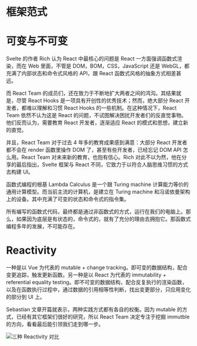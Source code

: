 # 框架范式

# 可变与不可变

Svelte 的作者 Rich 认为 React 中最核心的问题是 React 一方面强调函数式渲染，而在 Web 里面，不管是 DOM，BOM，CSS，JavaScript 还是 WebGL，都充满了内部状态和命令式风格的 API，跟 React 函数式风格的抽象方式相差甚远。

而 React Team 的成员们，还在致力于不断地扩大两者之间的鸿沟。其结果就是，尽管 React Hooks 是一项具有开创性的优秀技术；然而，绝大部分 React 开发者，都难以理解和习惯 React Hooks 的一些机制。在这种情况下，React Team 依然不认为这是 React 的问题，不试图解决困扰开发者们的反直觉事物。他们反而认为，需要教育 React 开发者，逐渐适应 React 的模式和思想，建立新的直觉。

并且，React Team 对于过去 4 年多的教育成果感到满意：大部分 React 开发者都不会在 render 函数里操作 DOM 了，甚至有些开发者，已经忘记 DOM API 怎么用。React Team 对未来新的教育，也抱有信心。Rich 对此不以为然，他在分享的最后指出，Svelte 框架与 React 不同，它致力于以符合人脑思维习惯的方式去构建 UI。

函数式编程的根基 Lambda Calculus 是一个跟 Turing machine 计算能力等价的通用计算模型。而当前主流的计算机，是建立在 Turing machine 和冯诺依曼架构上的设备。其中充满了可变的状态和命令式的指令集。

所有编写的函数式代码，最终都是通过非函数式的方式，运行在我们的电脑上。那么，如果因为底层是有状态的，命令式的，就有了充分的理由去拥抱它。那函数式编程多年的发展，不可能存在。

# Reactivity

一种是以 Vue 为代表的 mutable + change tracking。即可变的数据结构，配合变更追踪，触发更新函数。另一种是以 React 为代表的 immutability + referential equality testing。即不可变的数据结构，配合反复执行的渲染函数，以及在函数执行过程中，通过数据的引用相等性判断，找出变更部分，只应用变化的部分到 UI 上。

Sebastian 文章开篇就表示，两种实践方式都有各自的权衡。因为 mutable 的方式，已经有其它框架们很好的研究，所以 React Team 决定专注于挖掘 immutble 的方向，看看最后能引领我们走到哪一步。

![三种 Reactivity 对比](https://s2.ax1x.com/2019/10/25/Kwqun0.jpg)
